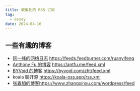 ```yaml
---
title: 收集到的 RSS 订阅
tag:
  - essay
date: 2024-04-16
---
```


## 一些有趣的博客

- [阮一峰的网络日志](http://www.ruanyifeng.com/blog/) https://feeds.feedburner.com/ruanyifeng
- [Anthony Fu 的博客](https://antfu.me/) https://antfu.me/feed.xml
- [BYVoid 的博客](https://byvoid.com) https://byvoid.com/zht/feed.xml
- koala 聊开源 https://koala-oss.app/rss.xml
- [张鑫旭的博客](https://www.zhangxinxu.com)https://www.zhangxinxu.com/wordpress/feed
